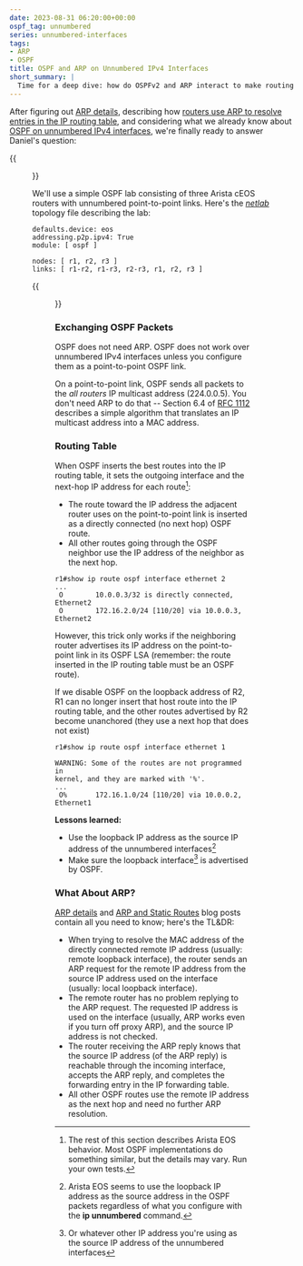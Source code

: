 ```yaml
---
date: 2023-08-31 06:20:00+00:00
ospf_tag: unnumbered
series: unnumbered-interfaces
tags:
- ARP
- OSPF
title: OSPF and ARP on Unnumbered IPv4 Interfaces
short_summary: |
  Time for a deep dive: how do OSPFv2 and ARP interact to make routing work over unnumbered IPv4 interfaces?
---
```

After figuring out [ARP details](/2023/08/arp-details/), describing how [routers use ARP to resolve entries in the IP routing table](/2023/08/arp-static-routes/), and considering what we already know about [OSPF on unnumbered IPv4 interfaces](/2022/01/ospf-unnumbered/), we're finally ready to answer Daniel's question:

{{<figure src="/2023/08/ARP-Q.png">}}
<!--more-->
We'll use a simple OSPF lab consisting of three Arista cEOS routers with unnumbered point-to-point links. Here's the _[netlab](https://netlab.tools/)_ topology file describing the lab:

```
defaults.device: eos
addressing.p2p.ipv4: True
module: [ ospf ]

nodes: [ r1, r2, r3 ]
links: [ r1-r2, r1-r3, r2-r3, r1, r2, r3 ]
```

{{<figure src="/2023/08/ospf-unnumbered.png" caption="Lab topology">}}

### Exchanging OSPF Packets

OSPF does not need ARP. OSPF does not work over unnumbered IPv4 interfaces unless you configure them as a point-to-point OSPF link.

On a point-to-point link, OSPF sends all packets to the *all routers* IP multicast address (224.0.0.5). You don't need ARP to do that -- Section 6.4 of [RFC 1112](https://www.rfc-editor.org/rfc/rfc1112.html) describes a simple algorithm that translates an IP multicast address into a MAC address.

### Routing Table

When OSPF inserts the best routes into the IP routing table, it sets the outgoing interface and the next-hop IP address for each route[^DMD]:

[^DMD]: The rest of this section describes Arista EOS behavior. Most OSPF implementations do something similar, but the details may vary. Run your own tests.

* The route toward the IP address the adjacent router uses on the point-to-point link is inserted as a directly connected (no next hop) OSPF route.
* All other routes going through the OSPF neighbor use the IP address of the neighbor as the next hop.

```
r1#show ip route ospf interface ethernet 2
...
 O        10.0.0.3/32 is directly connected, Ethernet2
 O        172.16.2.0/24 [110/20] via 10.0.0.3, Ethernet2
```

However, this trick only works if the neighboring router advertises its IP address on the point-to-point link in its OSPF LSA (remember: the route inserted in the IP routing table must be an OSPF route).

If we disable OSPF on the loopback address of R2, R1 can no longer insert that host route into the IP routing table, and the other routes advertised by R2 become unanchored (they use a next hop that does not exist)

```
r1#show ip route ospf interface ethernet 1

WARNING: Some of the routes are not programmed in
kernel, and they are marked with '%'.
...
 O%       172.16.1.0/24 [110/20] via 10.0.0.2, Ethernet1
```

**Lessons learned:**

* Use the loopback IP address as the source IP address of the unnumbered interfaces[^ADC]
* Make sure the loopback interface[^OWE] is advertised by OSPF.

[^ADC]: Arista EOS seems to use the loopback IP address as the source address in the OSPF packets regardless of what you configure with the **ip unnumbered** command.

[^OWE]: Or whatever other IP address you're using as the source IP address of the unnumbered interfaces

### What About ARP?

[ARP details](/2023/08/arp-details/) and [ARP and Static Routes](/2023/08/arp-static-routes/) blog posts contain all you need to know; here's the TL&DR:

* When trying to resolve the MAC address of the directly connected remote IP address (usually: remote loopback interface), the router sends an ARP request for the remote IP address from the source IP address used on the interface (usually: local loopback interface).
* The remote router has no problem replying to the ARP request. The requested IP address is used on the interface (usually, ARP works even if you turn off proxy ARP), and the source IP address is not checked.
* The router receiving the ARP reply knows that the source IP address (of the ARP reply) is reachable through the incoming interface, accepts the ARP reply, and completes the forwarding entry in the IP forwarding table.
* All other OSPF routes use the remote IP address as the next hop and need no further ARP resolution.
